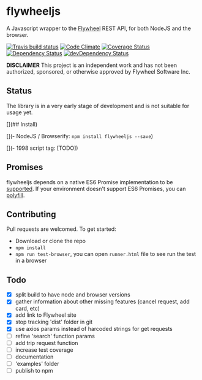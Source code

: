 # flywheeljs

A Javascript wrapper to the [Flywheel](http://flywheel.com/) REST API, for both NodeJS and the browser.

[![Travis build status](http://img.shields.io/travis/jchavarri/flywheeljs.svg?style=flat)](https://travis-ci.org/jchavarri/flywheeljs)
[![Code Climate](https://codeclimate.com/github/jchavarri/flywheeljs/badges/gpa.svg)](https://codeclimate.com/github/jchavarri/flywheeljs)
[![Coverage Status](https://coveralls.io/repos/github/jchavarri/flywheeljs/badge.svg?branch=master)](https://coveralls.io/github/jchavarri/flywheeljs?branch=master)
[![Dependency Status](https://david-dm.org/jchavarri/flywheeljs.svg)](https://david-dm.org/jchavarri/flywheeljs)
[![devDependency Status](https://david-dm.org/jchavarri/flywheeljs/dev-status.svg)](https://david-dm.org/jchavarri/flywheeljs#info=devDependencies)

**DISCLAIMER** This project is an independent work and has not been authorized, sponsored, or otherwise approved by Flywheel Software Inc.

## Status

The library is in a very early stage of development and is not suitable for usage yet.

[](## Install)

[](- NodeJS / Browserify: `npm install flywheeljs --save`)

[](- 1998 script tag: [TODO])

## Promises

flywheeljs depends on a native ES6 Promise implementation to be [supported](http://caniuse.com/promises).
If your environment doesn't support ES6 Promises, you can [polyfill](https://github.com/jakearchibald/es6-promise).

## Contributing

Pull requests are welcomed. To get started:

- Download or clone the repo
- `npm install`
- `npm run test-browser`, you can open `runner.html` file to see run the test in a browser

## Todo

- [x] split build to have node and browser versions
- [x] gather information about other missing features (cancel request, add card, etc)
- [x] add link to Flywheel site
- [x] stop tracking 'dist' folder in git
- [x] use axios params instead of harcoded strings for get requests
- [ ] refine 'search' function params
- [ ] add trip request function
- [ ] increase test coverage
- [ ] documentation
- [ ] 'examples' folder
- [ ] publish to npm
